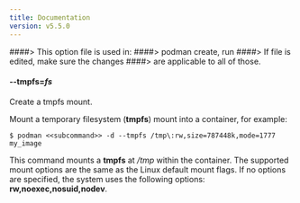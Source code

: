 ```yaml
---
title: Documentation
version: v5.5.0
---
```


####> This option file is used in:
####>   podman create, run
####> If file is edited, make sure the changes
####> are applicable to all of those.
#### **--tmpfs**=*fs*

Create a tmpfs mount.

Mount a temporary filesystem (**tmpfs**) mount into a container, for example:

```
$ podman <<subcommand>> -d --tmpfs /tmp\:rw,size=787448k,mode=1777 my_image
```

This command mounts a **tmpfs** at _/tmp_ within the container. The supported mount
options are the same as the Linux default mount flags. If no options are specified,
the system uses the following options:
**rw,noexec,nosuid,nodev**.
